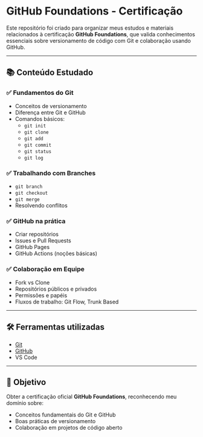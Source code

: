 # GitHub Foundations - Certificação

Este repositório foi criado para organizar meus estudos e materiais relacionados à certificação **GitHub Foundations**, que valida conhecimentos essenciais sobre versionamento de código com Git e colaboração usando GitHub.

---

## 📚 Conteúdo Estudado

### ✅ Fundamentos do Git
- Conceitos de versionamento
- Diferença entre Git e GitHub
- Comandos básicos:
  - `git init`
  - `git clone`
  - `git add`
  - `git commit`
  - `git status`
  - `git log`

### ✅ Trabalhando com Branches
- `git branch`
- `git checkout`
- `git merge`
- Resolvendo conflitos

### ✅ GitHub na prática
- Criar repositórios
- Issues e Pull Requests
- GitHub Pages
- GitHub Actions (noções básicas)

### ✅ Colaboração em Equipe
- Fork vs Clone
- Repositórios públicos e privados
- Permissões e papéis
- Fluxos de trabalho: Git Flow, Trunk Based

---

## 🛠️ Ferramentas utilizadas

- [Git](https://git-scm.com/)
- [GitHub](https://github.com/)
- VS Code

---

## 📌 Objetivo

Obter a certificação oficial **GitHub Foundations**, reconhecendo meu domínio sobre:

- Conceitos fundamentais do Git e GitHub
- Boas práticas de versionamento
- Colaboração em projetos de código aberto



